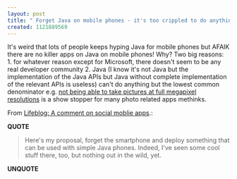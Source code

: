 ```yaml
---
layout: post
title: " Forget Java on mobile phones - it's too crippled to do anything worthwhile"
created: 1121889569
---
```

<p>It's weird that lots of people keeps hyping Java for mobile phones but AFAIK there are no killer apps on Java on mobile phones! Why? Two big reasons: 1. for whatever reason except for Microsoft, there doesn't seem to be any real developer community 2. Java (I know it's not Java but the implementation of the Java APIs but Java without complete implementation of the relevant APIs is useless) can't do anything but the lowest common denominator e.g. <a href="http://www.rolandtanglao.com/archives/2005/07/17/nokia_6680_j2me_still_doesnt_allow_photos_larger_than_640x480">not being able to take pictures at full megapixel resolutions</a> is a show stopper for many photo related apps methinks.</p><p>From <a href="http://cognections.typepad.com/lifeblog/2005/07/a_comment_on_so.html">Lifeblog: A comment on social moblie apps</a>.:</p>
<p><b>QUOTE</b></p><blockquote>Here's my proposal, forget the smartphone and deploy something that can be used with simple Java phones. Indeed, I've seen some cool stuff there, too, but nothing out in the wild, yet.</blockquote><p><b>UNQUOTE</b></p>



